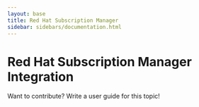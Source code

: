 ```yaml
---
layout: base
title: Red Hat Subscription Manager
sidebar: sidebars/documentation.html
---
```


# Red Hat Subscription Manager Integration

Want to contribute? Write a user guide for this topic!
